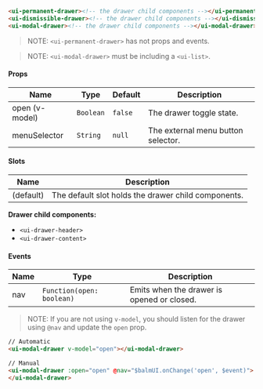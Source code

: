 ```html
<ui-permanent-drawer><!-- the drawer child components --></ui-permanent-drawer>
<ui-dismissible-drawer><!-- the drawer child components --></ui-dismissible-drawer>
<ui-modal-drawer><!-- the drawer child components --></ui-modal-drawer>
```

> NOTE: `<ui-permanent-drawer>` has not props and events.

> NOTE: `<ui-modal-drawer>` must be including a `<ui-list>`.

#### Props

| Name           | Type      | Default | Description                        |
| -------------- | --------- | ------- | ---------------------------------- |
| open (v-model) | `Boolean` | `false` | The drawer toggle state.           |
| menuSelector   | `String`  | `null`  | The external menu button selector. |

#### Slots

| Name      | Description                                         |
| --------- | --------------------------------------------------- |
| (default) | The default slot holds the drawer child components. |

**Drawer child components:**

- `<ui-drawer-header>`
- `<ui-drawer-content>`

#### Events

| Name | Type                      | Description                                |
| ---- | ------------------------- | ------------------------------------------ |
| nav  | `Function(open: boolean)` | Emits when the drawer is opened or closed. |

> NOTE: If you are not using `v-model`, you should listen for the drawer using `@nav` and update the `open` prop.

```html
// Automatic
<ui-modal-drawer v-model="open"></ui-modal-drawer>

// Manual
<ui-modal-drawer :open="open" @nav="$balmUI.onChange('open', $event)">
</ui-modal-drawer>
```
